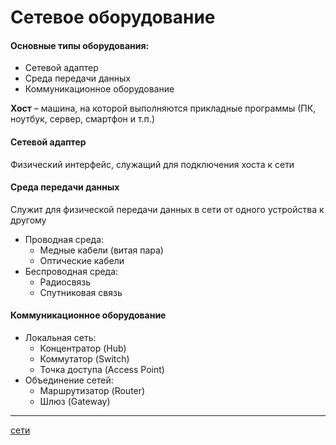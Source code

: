 # Сетевое оборудование

####  [](https://github.com/slogger/urfu-library/blob/master/2/net/2.%20%D0%A1%D0%B5%D1%82%D0%B5%D0%B2%D1%8B%D0%B5%20%D1%83%D1%81%D1%82%D1%80%D0%BE%D0%B9%D1%81%D1%82%D0%B2%D0%B0.md#%D0%BE%D1%81%D0%BD%D0%BE%D0%B2%D0%BD%D1%8B%D0%B5-%D1%82%D0%B8%D0%BF%D1%8B-%D0%BE%D0%B1%D0%BE%D1%80%D1%83%D0%B4%D0%BE%D0%B2%D0%B0%D0%BD%D0%B8%D1%8F) Основные типы оборудования:

*   Сетевой адаптер
*   Среда передачи данных
*   Коммуникационное оборудование

 **Хост** – машина, на которой выполняются прикладные программы (ПК, ноутбук, сервер, смартфон и т.п.)

####  [](https://github.com/slogger/urfu-library/blob/master/2/net/2.%20%D0%A1%D0%B5%D1%82%D0%B5%D0%B2%D1%8B%D0%B5%20%D1%83%D1%81%D1%82%D1%80%D0%BE%D0%B9%D1%81%D1%82%D0%B2%D0%B0.md#%D1%81%D0%B5%D1%82%D0%B5%D0%B2%D0%BE%D0%B9-%D0%B0%D0%B4%D0%B0%D0%BF%D1%82%D0%B5%D1%80) Сетевой адаптер

Физический интерфейс, служащий для подключения хоста к сети

####  [](https://github.com/slogger/urfu-library/blob/master/2/net/2.%20%D0%A1%D0%B5%D1%82%D0%B5%D0%B2%D1%8B%D0%B5%20%D1%83%D1%81%D1%82%D1%80%D0%BE%D0%B9%D1%81%D1%82%D0%B2%D0%B0.md#%D1%81%D1%80%D0%B5%D0%B4%D0%B0-%D0%BF%D0%B5%D1%80%D0%B5%D0%B4%D0%B0%D1%87%D0%B8-%D0%B4%D0%B0%D0%BD%D0%BD%D1%8B%D1%85) Среда передачи данных

Служит для физической передачи данных в сети от одного устройства к другому

*   Проводная среда:
    *   Медные кабели (витая пара)
    *   Оптические кабели
*   Беспроводная среда:
    *   Радиосвязь
    *   Спутниковая связь

####  [](https://github.com/slogger/urfu-library/blob/master/2/net/2.%20%D0%A1%D0%B5%D1%82%D0%B5%D0%B2%D1%8B%D0%B5%20%D1%83%D1%81%D1%82%D1%80%D0%BE%D0%B9%D1%81%D1%82%D0%B2%D0%B0.md#%D0%BA%D0%BE%D0%BC%D0%BC%D1%83%D0%BD%D0%B8%D0%BA%D0%B0%D1%86%D0%B8%D0%BE%D0%BD%D0%BD%D0%BE%D0%B5-%D0%BE%D0%B1%D0%BE%D1%80%D1%83%D0%B4%D0%BE%D0%B2%D0%B0%D0%BD%D0%B8%D0%B5) Коммуникационное оборудование

*   Локальная сеть:
    *   Концентратор (Hub)
    *   Коммутатор (Switch)
    *   Точка доступа (Access Point)
*   Объединение сетей:
    *   Маршрутизатор (Router)
    *   Шлюз (Gateway)

**********
[сети](/tags/%D1%81%D0%B5%D1%82%D0%B8.md)
